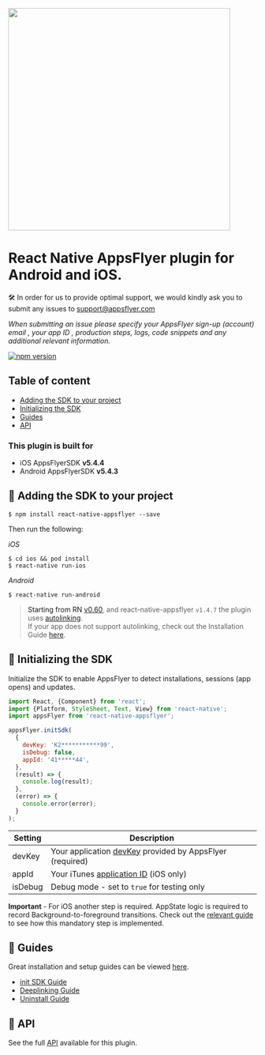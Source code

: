 
<img src="https://www.appsflyer.com/wp-content/uploads/2016/11/logo-1.svg"  width="450">

# React Native AppsFlyer plugin for Android and iOS. 

🛠 In order for us to provide optimal support, we would kindly ask you to submit any issues to support@appsflyer.com

*When submitting an issue please specify your AppsFlyer sign-up (account) email , your app ID , production steps, logs, code snippets and any additional relevant information.*

[![npm version](https://badge.fury.io/js/react-native-appsflyer.svg)](https://badge.fury.io/js/react-native-appsflyer) 


## Table of content

- [Adding the SDK to your project](#installation)
- [Initializing the SDK](#init-sdk)
- [Guides](#guides)
- [API](#api) 
  
### <a id="plugin-build-for"> This plugin is built for

- iOS AppsFlyerSDK **v5.4.4**
- Android AppsFlyerSDK **v5.4.3**


## <a id="installation"> 📲 Adding the SDK to your project

```
$ npm install react-native-appsflyer --save
```

Then run the following:

*iOS*
```
$ cd ios && pod install
$ react-native run-ios
```

*Android*
```
$ react-native run-android
```

> Starting from RN [v0.60](https://facebook.github.io/react-native/blog/2019/07/03/version-60), and react-native-appsflyer `v1.4.7` the plugin uses [autolinking](https://github.com/react-native-community/cli/blob/master/docs/autolinking.md). <br/>
If your app does not support autolinking, check out the Installation Guide [here](./Docs/Installation.md).

## <a id="init-sdk"> 🚀 Initializing the SDK

Initialize the SDK to enable AppsFlyer to detect installations, sessions (app opens) and updates.  

```javascript
import React, {Component} from 'react';
import {Platform, StyleSheet, Text, View} from 'react-native';
import appsFlyer from 'react-native-appsflyer';

appsFlyer.initSdk(
  {
    devKey: 'K2***********99',
    isDebug: false,
    appId: '41*****44',
  },
  (result) => {
    console.log(result);
  },
  (error) => {
    console.error(error);
  }
);
```

| Setting  | Description   |
| -------- | ------------- |
| devKey   | Your application [devKey](https://support.appsflyer.com/hc/en-us/articles/211719806-Global-app-settings-#sdk-dev-key) provided by AppsFlyer (required)  |
| appId      | Your iTunes [application ID](https://support.appsflyer.com/hc/en-us/articles/207377436-Adding-a-new-app#available-in-the-app-store-google-play-store-windows-phone-store)  (iOS only)  |
| isDebug    | Debug mode - set to `true` for testing only  |


**Important** - For iOS another step is required. AppState logic is required to record Background-to-foreground transitions. Check out the [relevant guide](./Docs/API.md#--appsflyertrackapplaunch-void) to see how this mandatory step is implemented.

 ## <a id="guides"> 📖 Guides

Great installation and setup guides can be viewed [here](/Docs/Guides.md).
- [init SDK Guide](/Docs/Guides.md#init-sdk)
- [Deeplinking Guide](/Docs/Guides.md#deeplinking)
- [Uninstall Guide](/Docs/Guides.md#track-app-uninstalls)



## <a id="api"> 📑 API
  
See the full [API](/Docs/API.md) available for this plugin.

